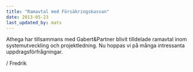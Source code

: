 ```yaml
---
title: "Ramavtal med Försäkringskassan"
date: 2013-05-23
last_updated_by: mats
---
```

Athega har tillsammans med Gabert&Partner blivit tilldelade ramavtal inom systemutveckling och projektledning. Nu hoppas vi på många intressanta uppdragsförfrågningar.

/ Fredrik
